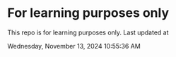 # For learning purposes only
This repo is for learning purposes only.
Last updated at

Wednesday, November 13, 2024 10:55:36 AM

